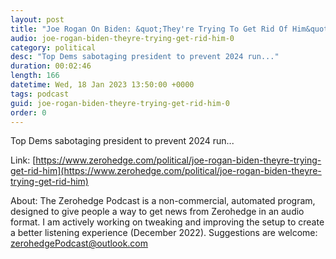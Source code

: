 ```yaml
---
layout: post
title: "Joe Rogan On Biden: &quot;They're Trying To Get Rid Of Him&quot;"
audio: joe-rogan-biden-theyre-trying-get-rid-him-0
category: political
desc: "Top Dems sabotaging president to prevent 2024 run..."
duration: 00:02:46
length: 166
datetime: Wed, 18 Jan 2023 13:50:00 +0000
tags: podcast
guid: joe-rogan-biden-theyre-trying-get-rid-him-0
order: 0
---
```

Top Dems sabotaging president to prevent 2024 run...

Link: [https://www.zerohedge.com/political/joe-rogan-biden-theyre-trying-get-rid-him](https://www.zerohedge.com/political/joe-rogan-biden-theyre-trying-get-rid-him)

About: The Zerohedge Podcast is a non-commercial, automated program, designed to give people a way to get news from Zerohedge in an audio format.  I am actively working on tweaking and improving the setup to create a better listening experience (December 2022).  Suggestions are welcome: [zerohedgePodcast@outlook.com](mailto:zerohedgePodcast@outlook.com)